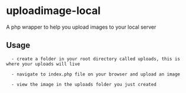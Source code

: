 # uploadimage-local
A php wrapper to help you upload images to your local server
## Usage
```
  - create a folder in your root directory called uploads, this is where your uploads will live
```
```
  - navigate to index.php file on your browser and upload an image
```
```
  - view the image in the uploads folder you just created
```

